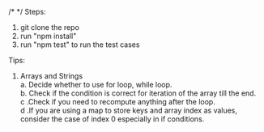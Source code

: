 /\*
\*/
Steps:

1. git clone the repo<br>
2. run "npm install"<br>
3. run "npm test" to run the test cases<br>

Tips:

1. Arrays and Strings<br>
   a. Decide whether to use for loop, while loop.<br>
   b. Check if the condition is correct for iteration of the array till the end.<br>
   c .Check if you need to recompute anything after the loop.<br>
   d .If you are using a map to store keys and array index as values, consider the case of index 0 especially in if conditions.<br>
